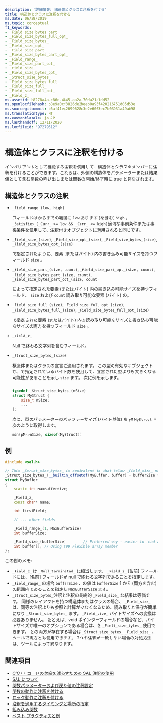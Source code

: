 ```yaml
---
description: '詳細情報: 構造体とクラスに注釈を付ける'
title: 構造体とクラスに注釈を付ける
ms.date: 06/28/2019
ms.topic: conceptual
f1_keywords:
- _Field_size_bytes_part_
- _Field_size_bytes_full_opt_
- _Field_size_bytes_
- _Field_size_opt_
- _Field_size_part_
- _Field_size_bytes_part_opt_
- _Field_range_
- _Field_size_part_opt_
- _Field_size_
- _Field_size_bytes_opt_
- _Struct_size_bytes_
- _Field_size_bytes_full_
- _Field_size_full_
- _Field_size_full_opt_
- _Field_z_
ms.assetid: b8278a4a-c86e-4845-aa2a-70da21a1dd52
ms.openlocfilehash: b8e9a0cf3826de2beeb0a93f420216751d05d53e
ms.sourcegitcommit: d6af41e42699628c3e2e6063ec7b03931a49a098
ms.translationtype: MT
ms.contentlocale: ja-JP
ms.lasthandoff: 12/11/2020
ms.locfileid: "97279612"
---
```

# <a name="annotating-structs-and-classes"></a>構造体とクラスに注釈を付ける

インバリアントとして機能する注釈を使用して、構造体とクラスのメンバーに注釈を付けることができます。これらは、外側の構造体をパラメーターまたは結果値として含む関数の呼び出しまたは関数の開始/終了時に true と見なされます。

## <a name="struct-and-class-annotations"></a>構造体とクラスの注釈

- `_Field_range_(low, high)`

     フィールドはからまでの範囲に `low` あります (を含む) `high` 。  `_Satisfies_(_Curr_ >= low && _Curr_ <= high)`適切な事前条件または事後条件を使用して、注釈付きオブジェクトに適用されると同じです。

- `_Field_size_(size)`, `_Field_size_opt_(size)`, `_Field_size_bytes_(size)`, `_Field_size_bytes_opt_(size)`

     で指定されたように、要素 (またはバイト) 内の書き込み可能サイズを持つフィールド `size` 。

- `_Field_size_part_(size, count)`, `_Field_size_part_opt_(size, count)`,         `_Field_size_bytes_part_(size, count)`, `_Field_size_bytes_part_opt_(size, count)`

     によって指定された要素 (またはバイト) 内の書き込み可能サイズを持つフィールド、 `size` および `count` 読み取り可能な要素 (バイト) の。

- `_Field_size_full_(size)`, `_Field_size_full_opt_(size)`, `_Field_size_bytes_full_(size)`, `_Field_size_bytes_full_opt_(size)`

     で指定された要素 (またはバイト) 内の読み取り可能なサイズと書き込み可能なサイズの両方を持つフィールド `size` 。

- `_Field_z_`

     Null で終わる文字列を含むフィールド。

- `_Struct_size_bytes_(size)`

     構造体またはクラスの宣言に適用されます。  この型の有効なオブジェクトが、で指定されているバイト数を使用して、宣言された型よりも大きくなる可能性があることを示し `size` ます。  次に例を示します。

    ```cpp

    typedef _Struct_size_bytes_(nSize)
    struct MyStruct {
        size_t nSize;
        ...
    };

    ```

     次に、型のパラメーターのバッファーサイズ (バイト単位) を `pM` `MyStruct *` 次のように取得します。

    ```cpp
    min(pM->nSize, sizeof(MyStruct))
    ```

## <a name="example"></a>例

```cpp
#include <sal.h>

// This _Struct_size_bytes_ is equivalent to what below _Field_size_ means.
_Struct_size_bytes_(__builtin_offsetof(MyBuffer, buffer) + bufferSize * sizeof(int))
struct MyBuffer
{
    static int MaxBufferSize;

    _Field_z_
    const char* name;

    int firstField;

    // ... other fields

    _Field_range_(1, MaxBufferSize)
    int bufferSize;

    _Field_size_(bufferSize)        // Preferred way - easier to read and maintain.
    int buffer[]; // Using C99 Flexible array member
};
```

この例のメモ:

- `_Field_z_` は `_Null_terminated_` に相当します。  `_Field_z_` [名前] フィールドには、[名前] フィールドが null で終わる文字列であることを指定します。
- `_Field_range_` の場合 `bufferSize` 、の値は `bufferSize` 1 から (両方を含む) の範囲内であることを指定し `MaxBufferSize` ます。
- `_Struct_size_bytes_`注釈と注釈の最終的 `_Field_size_` な結果は等価です。 同様のレイアウトを持つ構造体またはクラスの場合、 `_Field_size_` は、同等の注釈よりも参照と計算が少なくなるため、読み取りと保守が簡単になり `_Struct_size_bytes_` ます。 `_Field_size_` バイトサイズへの変換は必要ありません。 たとえば、void ポインターフィールドの場合など、バイトサイズが唯一のオプションである場合は、を `_Field_size_bytes_` 使用できます。 との両方が存在する場合は `_Struct_size_bytes_` `_Field_size_` 、ツールで両方とも使用できます。 2つの注釈が一致しない場合の対処方法は、ツールによって異なります。

## <a name="see-also"></a>関連項目

- [C/C++ コードの欠陥を減らすための SAL 注釈の使用](../code-quality/using-sal-annotations-to-reduce-c-cpp-code-defects.md)
- [SAL について](../code-quality/understanding-sal.md)
- [関数パラメーターおよび戻り値の注釈設定](../code-quality/annotating-function-parameters-and-return-values.md)
- [関数の動作に注釈を付ける](../code-quality/annotating-function-behavior.md)
- [ロック動作に注釈を付ける](../code-quality/annotating-locking-behavior.md)
- [注釈を適用するタイミングと場所の指定](../code-quality/specifying-when-and-where-an-annotation-applies.md)
- [組み込み関数](../code-quality/intrinsic-functions.md)
- [ベスト プラクティスと例](../code-quality/best-practices-and-examples-sal.md)
